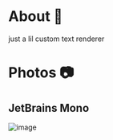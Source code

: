 # About 🚀
just a lil custom text renderer

# Photos 📷
## JetBrains Mono
![image](https://github.com/user-attachments/assets/e6c550a9-df95-4093-8220-3d4f18c0a467)
